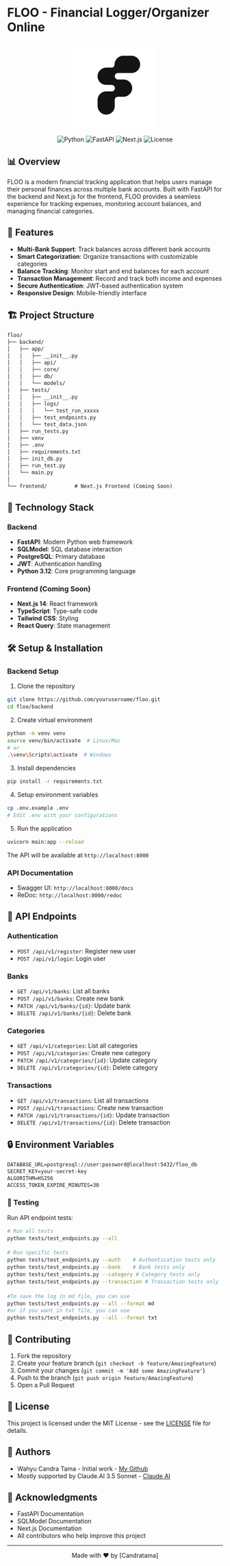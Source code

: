 # FLOO - Financial Logger/Organizer Online

<div align="center">
  <img src="./floo-logo.jpeg" alt="FLOO Logo" width="200"/>
  
  ![Python](https://img.shields.io/badge/python-3.12-blue.svg)
  ![FastAPI](https://img.shields.io/badge/FastAPI-0.103.0-green.svg)
  ![Next.js](https://img.shields.io/badge/Next.js-14-black.svg)
  ![License](https://img.shields.io/badge/license-MIT-blue.svg)
</div>

## 📊 Overview

FLOO is a modern financial tracking application that helps users manage their personal finances across multiple bank accounts. Built with FastAPI for the backend and Next.js for the frontend, FLOO provides a seamless experience for tracking expenses, monitoring account balances, and managing financial categories.

## 🌟 Features

- **Multi-Bank Support**: Track balances across different bank accounts
- **Smart Categorization**: Organize transactions with customizable categories
- **Balance Tracking**: Monitor start and end balances for each account
- **Transaction Management**: Record and track both income and expenses
- **Secure Authentication**: JWT-based authentication system
- **Responsive Design**: Mobile-friendly interface

## 🏗️ Project Structure

```
floo/
├── backend/
│   ├── app/
│   │   ├── __init__.py
│   │   ├── api/
│   │   ├── core/
│   │   ├── db/
│   │   └── models/
│   ├── tests/
│   │   ├── __init__.py
│   │   ├── logs/
│   │   │   └── test_run_xxxxx
│   │   ├── test_endpoints.py
│   │   └── test_data.json
│   ├── run_tests.py
│   ├── venv
│   ├── .env
│   ├── requirements.txt
│   ├── init_db.py
│   ├── run_test.py
│   └── main.py
│
└── frontend/         # Next.js Frontend (Coming Soon)
```

## 🚀 Technology Stack

### Backend

- **FastAPI**: Modern Python web framework
- **SQLModel**: SQL database interaction
- **PostgreSQL**: Primary database
- **JWT**: Authentication handling
- **Python 3.12**: Core programming language

### Frontend (Coming Soon)

- **Next.js 14**: React framework
- **TypeScript**: Type-safe code
- **Tailwind CSS**: Styling
- **React Query**: State management

## 🛠️ Setup & Installation

### Backend Setup

1. Clone the repository

```bash
git clone https://github.com/yourusername/floo.git
cd floo/backend
```

2. Create virtual environment

```bash
python -m venv venv
source venv/bin/activate  # Linux/Mac
# or
.\venv\Scripts\activate  # Windows
```

3. Install dependencies

```bash
pip install -r requirements.txt
```

4. Setup environment variables

```bash
cp .env.example .env
# Edit .env with your configurations
```

5. Run the application

```bash
uvicorn main:app --reload
```

The API will be available at `http://localhost:8000`

### API Documentation

- Swagger UI: `http://localhost:8000/docs`
- ReDoc: `http://localhost:8000/redoc`

## 📝 API Endpoints

### Authentication

- `POST /api/v1/register`: Register new user
- `POST /api/v1/login`: Login user

### Banks

- `GET /api/v1/banks`: List all banks
- `POST /api/v1/banks`: Create new bank
- `PATCH /api/v1/banks/{id}`: Update bank
- `DELETE /api/v1/banks/{id}`: Delete bank

### Categories

- `GET /api/v1/categories`: List all categories
- `POST /api/v1/categories`: Create new category
- `PATCH /api/v1/categories/{id}`: Update category
- `DELETE /api/v1/categories/{id}`: Delete category

### Transactions

- `GET /api/v1/transactions`: List all transactions
- `POST /api/v1/transactions`: Create new transaction
- `PATCH /api/v1/transactions/{id}`: Update transaction
- `DELETE /api/v1/transactions/{id}`: Delete transaction

## 🔒 Environment Variables

```env
DATABASE_URL=postgresql://user:password@localhost:5432/floo_db
SECRET_KEY=your-secret-key
ALGORITHM=HS256
ACCESS_TOKEN_EXPIRE_MINUTES=30
```

### 🎢 Testing

Run API endpoint tests:

```bash
# Run all tests
python tests/test_endpoints.py --all

# Run specific tests
python tests/test_endpoints.py --auth    # Authentication tests only
python tests/test_endpoints.py --bank    # Bank tests only
python tests/test_endpoints.py --category # Category tests only
python tests/test_endpoints.py --transaction # Transaction tests only

#To save the log in md file, you can use
python tests/test_endpoints.py --all --format md
#or if you want in txt file, you can use
python tests/test_endpoints.py --all --format txt
```

## 🤝 Contributing

1. Fork the repository
2. Create your feature branch (`git checkout -b feature/AmazingFeature`)
3. Commit your changes (`git commit -m 'Add some AmazingFeature'`)
4. Push to the branch (`git push origin feature/AmazingFeature`)
5. Open a Pull Request

## 📄 License

This project is licensed under the MIT License - see the [LICENSE](LICENSE) file for details.

## 👥 Authors

- Wahyu Candra Tama - Initial work - [My Github](https://github.com/Candratama)
- Mostly supported by Claude.AI 3.5 Sonnet - [Claude AI](https://claude.ai)

## 🙏 Acknowledgments

- FastAPI Documentation
- SQLModel Documentation
- Next.js Documentation
- All contributors who help improve this project

---

<div align="center">
  Made with ❤️ by [Candratama]
</div>
